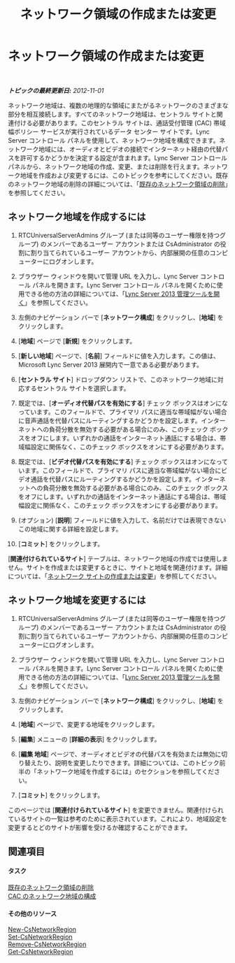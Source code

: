 ﻿---
title: ネットワーク領域の作成または変更
TOCTitle: ネットワーク領域の作成または変更
ms:assetid: bd08bb66-5976-4ece-b45c-7de19569f814
ms:mtpsurl: https://technet.microsoft.com/ja-jp/library/Gg182579(v=OCS.15)
ms:contentKeyID: 48273409
ms.date: 05/19/2016
mtps_version: v=OCS.15
ms.translationtype: HT
---

# ネットワーク領域の作成または変更

 

_**トピックの最終更新日:** 2012-11-01_

ネットワーク地域は、複数の地理的な領域にまたがるネットワークのさまざまな部分を相互接続します。すべてのネットワーク地域は、セントラル サイトと関連付ける必要があります。このセントラル サイトは、通話受付管理 (CAC) 帯域幅ポリシー サービスが実行されているデータ センター サイトです。Lync Server コントロール パネルを使用して、ネットワーク地域を構成できます。ネットワーク地域には、オーディオとビデオの接続でインターネット経由の代替パスを許可するかどうかを決定する設定が含まれます。Lync Server コントロール パネルから、ネットワーク地域の作成、変更、または削除を行えます。ネットワーク地域を作成および変更するには、このトピックを参考にしてください。既存のネットワーク地域の削除の詳細については、「[既存のネットワーク領域の削除](lync-server-2013-deleting-existing-network-regions.md)」を参照してください。

## ネットワーク地域を作成するには

1.  RTCUniversalServerAdmins グループ (または同等のユーザー権限を持つグループ) のメンバーであるユーザー アカウントまたは CsAdministrator の役割に割り当てられているユーザー アカウントから、内部展開の任意のコンピューターにログオンします。

2.  ブラウザー ウィンドウを開いて管理 URL を入力し、Lync Server コントロール パネルを開きます。Lync Server コントロール パネルを開くために使用できる他の方法の詳細については、「[Lync Server 2013 管理ツールを開く](lync-server-2013-open-lync-server-administrative-tools.md)」を参照してください。

3.  左側のナビゲーション バーで \[**ネットワーク構成**\] をクリックし、\[**地域**\] をクリックします。

4.  \[**地域**\] ページで \[**新規**\] をクリックします。

5.  \[**新しい地域**\] ページで、\[**名前**\] フィールドに値を入力します。この値は、Microsoft Lync Server 2013 展開内で一意である必要があります。

6.  \[**セントラル サイト**\] ドロップダウン リストで、このネットワーク地域に対応するセントラル サイトを選択します。

7.  既定では、\[**オーディオ代替パスを有効にする**\] チェック ボックスはオンになっています。このフィールドで、プライマリ パスに適当な帯域幅がない場合に音声通話を代替パスにルーティングするかどうかを設定します。インターネットへの負荷分散を無効する必要がある場合にのみ、このチェック ボックスをオフにします。いずれかの通話をインターネット通話にする場合は、帯域幅設定に関係なく、このチェック ボックスをオンにする必要があります。

8.  既定では、\[**ビデオ代替パスを有効にする**\] チェック ボックスはオンになっています。このフィールドで、プライマリ パスに適当な帯域幅がない場合にビデオ通話を代替パスにルーティングするかどうかを設定します。インターネットへの負荷分散を無効する必要がある場合にのみ、このチェック ボックスをオフにします。いずれかの通話をインターネット通話にする場合は、帯域幅設定に関係なく、このチェック ボックスをオンにする必要があります。

9.  (オプション) \[**説明**\] フィールドに値を入力して、名前だけでは表現できないこの地域に関する詳細を設定します。

10. \[**コミット**\] をクリックします。

\[**関連付けられているサイト**\] テーブルは、ネットワーク地域の作成では使用しません。サイトを作成または変更するときに、サイトと地域を関連付けます。詳細については、「[ネットワーク サイトの作成または変更](lync-server-2013-creating-or-modifying-network-sites.md)」を参照してください。

## ネットワーク地域を変更するには

1.  RTCUniversalServerAdmins グループ (または同等のユーザー権限を持つグループ) のメンバーであるユーザー アカウントまたは CsAdministrator の役割に割り当てられているユーザー アカウントから、内部展開の任意のコンピューターにログオンします。

2.  ブラウザー ウィンドウを開いて管理 URL を入力し、Lync Server コントロール パネルを開きます。Lync Server コントロール パネルを開くために使用できる他の方法の詳細については、「[Lync Server 2013 管理ツールを開く](lync-server-2013-open-lync-server-administrative-tools.md)」を参照してください。

3.  左側のナビゲーション バーで \[**ネットワーク構成**\] をクリックし、\[**地域**\] をクリックします。

4.  \[**地域**\] ページで、変更する地域をクリックします。

5.  \[**編集**\] メニューの \[**詳細の表示**\] をクリックします。

6.  \[**編集 地域**\] ページで、オーディオとビデオの代替パスを有効または無効に切り替えたり、説明を変更したりできます。詳細については、このトピック前半の「ネットワーク地域を作成するには」のセクションを参照してください。

7.  \[**コミット**\] をクリックします。

このページでは \[**関連付けられているサイト**\] を変更できません。関連付けられているサイトの一覧は参考のために表示されています。これにより、地域設定を変更するとどのサイトが影響を受けるか確認することができます。

## 関連項目

#### タスク

[既存のネットワーク領域の削除](lync-server-2013-deleting-existing-network-regions.md)  
[CAC のネットワーク地域の構成](lync-server-2013-configure-network-regions-for-cac.md)  

#### その他のリソース

[New-CsNetworkRegion](new-csnetworkregion.md)  
[Set-CsNetworkRegion](set-csnetworkregion.md)  
[Remove-CsNetworkRegion](remove-csnetworkregion.md)  
[Get-CsNetworkRegion](get-csnetworkregion.md)

